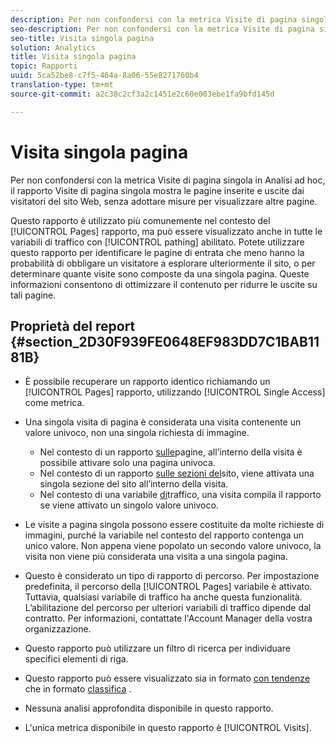 ```yaml
---
description: Per non confondersi con la metrica Visite di pagina singola in Analisi ad hoc, il rapporto Visite di pagina singola mostra le pagine inserite e uscite dai visitatori del sito Web, senza adottare misure per visualizzare altre pagine.
seo-description: Per non confondersi con la metrica Visite di pagina singola in Analisi ad hoc, il rapporto Visite di pagina singola mostra le pagine inserite e uscite dai visitatori del sito Web, senza adottare misure per visualizzare altre pagine.
seo-title: Visita singola pagina
solution: Analytics
title: Visita singola pagina
topic: Rapporti
uuid: 5ca52be8-c7f5-464a-8a06-55e8271760b4
translation-type: tm+mt
source-git-commit: a2c38c2cf3a2c1451e2c60e003ebe1fa9bfd145d

---
```



# Visita singola pagina

Per non confondersi con la metrica Visite di pagina singola in Analisi ad hoc, il rapporto Visite di pagina singola mostra le pagine inserite e uscite dai visitatori del sito Web, senza adottare misure per visualizzare altre pagine.

Questo rapporto è utilizzato più comunemente nel contesto del [!UICONTROL Pages] rapporto, ma può essere visualizzato anche in tutte le variabili di traffico con [!UICONTROL pathing] abilitato. Potete utilizzare questo rapporto per identificare le pagine di entrata che meno hanno la probabilità di obbligare un visitatore a esplorare ulteriormente il sito, o per determinare quante visite sono composte da una singola pagina. Queste informazioni consentono di ottimizzare il contenuto per ridurre le uscite su tali pagine.

## Proprietà del report {#section_2D30F939FE0648EF983DD7C1BAB1181B}

* È possibile recuperare un rapporto identico richiamando un [!UICONTROL Pages] rapporto, utilizzando [!UICONTROL Single Access] come metrica.

* Una singola visita di pagina è considerata una visita contenente un valore univoco, non una singola richiesta di immagine.

   * Nel contesto di un rapporto [sulle](../../../components/c-variables/dimensionslist/reports-pages.md#concept_0219136EA25745B58434D0C7E751D7D5)pagine, all’interno della visita è possibile attivare solo una pagina univoca.
   * Nel contesto di un rapporto [sulle sezioni del](../../../components/c-variables/dimensionslist/reports-site-sections.md#concept_39E550D7A9E34C9580E81F5F9E12BDDD)sito, viene attivata una singola sezione del sito all’interno della visita.
   * Nel contesto di una variabile [di](/help/admin/admin/c-traffic-variables/traffic-var.md)traffico, una visita compila il rapporto se viene attivato un singolo valore univoco.

* Le visite a pagina singola possono essere costituite da molte richieste di immagini, purché la variabile nel contesto del rapporto contenga un unico valore. Non appena viene popolato un secondo valore univoco, la visita non viene più considerata una visita a una singola pagina.
* Questo è considerato un tipo di rapporto di percorso. Per impostazione predefinita, il percorso della [!UICONTROL Pages] variabile è attivato. Tuttavia, qualsiasi variabile di traffico ha anche questa funzionalità. L’abilitazione del percorso per ulteriori variabili di traffico dipende dal contratto. Per informazioni, contattate l'Account Manager della vostra organizzazione.
* Questo rapporto può utilizzare un filtro di ricerca per individuare specifici elementi di riga.
* Questo rapporto può essere visualizzato sia in formato [con tendenze](/help/components/c-variables/dimensionslist/reports-types.md) che in formato [classifica](/help/components/c-variables/dimensionslist/reports-types.md) .

* Nessuna analisi approfondita disponibile in questo rapporto.
* L'unica metrica disponibile in questo rapporto è [!UICONTROL Visits].

